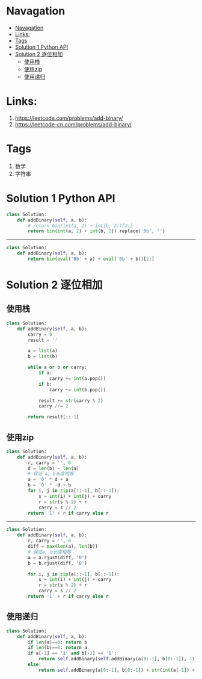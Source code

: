 # Navagation
- [Navagation](#navagation)
- [Links:](#links)
- [Tags](#tags)
- [Solution 1 Python API](#solution-1-python-api)
- [Solution 2 逐位相加](#solution-2-逐位相加)
  - [使用栈](#使用栈)
  - [使用zip](#使用zip)
  - [使用递归](#使用递归)

# Links:
1. https://leetcode.com/problems/add-binary/
2. https://leetcode-cn.com/problems/add-binary/

# Tags
1. 数学
2. 字符串

# Solution 1 Python API
```python
class Solution:
    def addBinary(self, a, b):
        # return bin(int(a, 2) + int(b, 2))[2:]
        return bin(int(a, 2) + int(b, 2)).replace('0b', '')

```
---

```python
class Solution:
    def addBinary(self, a, b):
        return bin(eval('0b' + a) + eval('0b' + b))[2:]
```

# Solution 2 逐位相加
## 使用栈
```python
class Solution:
    def addBinary(self, a, b):
        carry = 0
        result = ''

        a = list(a)
        b = list(b)

        while a or b or carry:
            if a:
                carry += int(a.pop())
            if b:
                carry += int(b.pop())

            result += str(carry % 2)
            carry //= 2

        return result[::-1]
```

## 使用zip
```python
class Solution:
    def addBinary(self, a, b):
        r, carry = '', 0
        d = len(b) - len(a)
        # 保证 a, b长度相等
        a = '0' * d + a
        b = '0' * -d + b
        for i, j in zip(a[::-1], b[::-1]):
            s = int(i) + int(j) + carry
            r = str(s % 2) + r
            carry = s // 2
        return '1' + r if carry else r

```

---
```python
class Solution:
    def addBinary(self, a, b):
        r, carry = '', 0
        diff = max(len(a), len(b))
        # 保证a, b长度相等
        a = a.rjust(diff, '0')
        b = b.rjust(diff, '0')

        for i, j in zip(a[::-1], b[::-1]):
            s = int(i) + int(j) + carry
            r = str(s % 2) + r
            carry = s // 2
        return '1' + r if carry else r
```

## 使用递归
```python
class Solution:
    def addBinary(self, a, b):
        if len(a)==0: return b
        if len(b)==0: return a
        if a[-1] == '1' and b[-1] == '1':
            return self.addBinary(self.addBinary(a[0:-1], b[0:-1]), '1') + '0'
        else:
            return self.addBinary(a[0:-1], b[0:-1]) + str(int(a[-1]) + int(b[-1]))
```